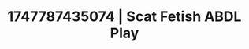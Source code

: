 ---
categories:
- Anal
- Morning passion
- Slow undress
- Barefoot beauty
- Hentai
image: /assets/images/1747787435074.jpg
layout: post
seo:
  description: Featured content with exclusive Scat Fetish, ABDL Play. HD images available.
  keywords: Scat Fetish, ABDL Play
  og_image: /assets/images/1747787435074.jpg
  schema_type: VisualArtwork
tags:
- '#1747787435074'
- Scat Fetish
- ABDL Play
title: 1747787435074 | Scat Fetish ABDL Play
---